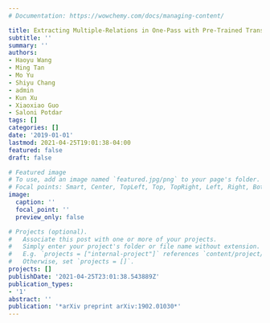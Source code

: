 ```yaml
---
# Documentation: https://wowchemy.com/docs/managing-content/

title: Extracting Multiple-Relations in One-Pass with Pre-Trained Transformers
subtitle: ''
summary: ''
authors:
- Haoyu Wang
- Ming Tan
- Mo Yu
- Shiyu Chang
- admin
- Kun Xu
- Xiaoxiao Guo
- Saloni Potdar
tags: []
categories: []
date: '2019-01-01'
lastmod: 2021-04-25T19:01:38-04:00
featured: false
draft: false

# Featured image
# To use, add an image named `featured.jpg/png` to your page's folder.
# Focal points: Smart, Center, TopLeft, Top, TopRight, Left, Right, BottomLeft, Bottom, BottomRight.
image:
  caption: ''
  focal_point: ''
  preview_only: false

# Projects (optional).
#   Associate this post with one or more of your projects.
#   Simply enter your project's folder or file name without extension.
#   E.g. `projects = ["internal-project"]` references `content/project/deep-learning/index.md`.
#   Otherwise, set `projects = []`.
projects: []
publishDate: '2021-04-25T23:01:38.543889Z'
publication_types:
- '1'
abstract: ''
publication: '*arXiv preprint arXiv:1902.01030*'
---
```

